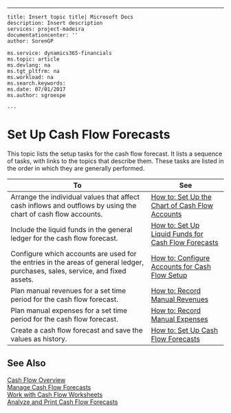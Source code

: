 ---
    title: Insert topic title| Microsoft Docs
    description: Insert description
    services: project-madeira
    documentationcenter: ''
    author: SorenGP

    ms.service: dynamics365-financials
    ms.topic: article
    ms.devlang: na
    ms.tgt_pltfrm: na
    ms.workload: na
    ms.search.keywords:
    ms.date: 07/01/2017
    ms.author: sgroespe

    ---
# Set Up Cash Flow Forecasts
This topic lists the setup tasks for the cash flow forecast. It lists a sequence of tasks, with links to the topics that describe them. These tasks are listed in the order in which they are generally performed.  
  
|**To**|**See**|  
|------------|-------------|  
|Arrange the individual values that affect cash inflows and outflows by using the chart of cash flow accounts.|[How to: Set Up the Chart of Cash Flow Accounts](../Finance/how-to-set-up-the-chart-of-cash-flow-accounts.md)|  
|Include the liquid funds in the general ledger for the cash flow forecast.|[How to: Set Up Liquid Funds for Cash Flow Forecasts](../Finance/how-to-set-up-liquid-funds-for-cash-flow-forecasts.md)|  
|Configure which accounts are used for the entries in the areas of general ledger, purchases, sales, service, and fixed assets.|[How to: Configure Accounts for Cash Flow Setup](../Finance/how-to-configure-accounts-for-cash-flow-setup.md)|  
|Plan manual revenues for a set time period for the cash flow forecast.|[How to: Record Manual Revenues](../Finance/how-to-record-manual-revenues.md)|  
|Plan manual expenses for a set time period for the cash flow forecast.|[How to: Record Manual Expenses](../Finance/how-to-record-manual-expenses.md)|  
|Create a cash flow forecast and save the values as history.|[How to: Set Up Cash Flow Forecasts](../Finance/how-to-set-up-cash-flow-forecasts.md)|  
  
## See Also  
 [Cash Flow Overview](../Finance/cash-flow-overview.md)   
 [Manage Cash Flow Forecasts](../Finance/manage-cash-flow-forecasts.md)   
 [Work with Cash Flow Worksheets](../Finance/work-with-cash-flow-worksheets.md)   
 [Analyze and Print Cash Flow Forecasts](../Finance/analyze-and-print-cash-flow-forecasts.md)